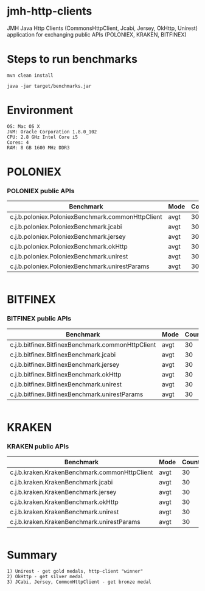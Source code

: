 # jmh-http-clients

JMH Java Http Clients (CommonsHttpClient, Jcabi, Jersey, OkHttp, Unirest) application for exchanging public APIs (POLONIEX, KRAKEN, BITFINEX)

# Steps to run benchmarks

`mvn clean install`

`java -jar target/benchmarks.jar`

# Environment

    OS: Mac OS X
    JVM: Oracle Corporation 1.8.0_102
    CPU: 2.8 GHz Intel Core i5
    Cores: 4
    RAM: 8 GB 1600 MHz DDR3
# POLONIEX
### POLONIEX public APIs

|                Benchmark                           | Mode | Count |  Time   |   | Fault  | Units |
|----------------------------------------------------|------|-------|---------|---|--------|-------|
| c.j.b.poloniex.PoloniexBenchmark.commonHttpClient  | avgt |    30 |   3.075 | ± |  0.225 | us/op |
| c.j.b.poloniex.PoloniexBenchmark.jcabi             | avgt |    30 |   3.043 | ± |  0.242 | us/op |
| c.j.b.poloniex.PoloniexBenchmark.jersey            | avgt |    30 |   2.903 | ± |  0.198 | us/op |
| c.j.b.poloniex.PoloniexBenchmark.okHttp            | avgt |    30 |   2.171 | ± |  0.194 | us/op |
| c.j.b.poloniex.PoloniexBenchmark.unirest           | avgt |    30 |   2.198 | ± |  0.179 | us/op |
| c.j.b.poloniex.PoloniexBenchmark.unirestParams     | avgt |    30 |   2.021 | ± |  0.180 | us/op |

<p align="center">
	<img src="https://github.com/tech1-io/tech1-benchmarks/blob/master/jmh-http-clients/img/Poloniex.png?raw=true" alt=""/>
</p>

# BITFINEX
### BITFINEX public APIs

|                Benchmark                           | Mode | Count |  Time   |   | Fault  | Units |
|----------------------------------------------------|------|-------|---------|---|--------|-------|
| c.j.b.bitfinex.BitfinexBenchmark.commonHttpClient  | avgt |    30 |   0.960 | ± |  0.379 | us/op |
| c.j.b.bitfinex.BitfinexBenchmark.jcabi             | avgt |    30 |   1.382 | ± |  1.034 | us/op |
| c.j.b.bitfinex.BitfinexBenchmark.jersey            | avgt |    30 |   1.014 | ± |  0.206 | us/op |
| c.j.b.bitfinex.BitfinexBenchmark.okHttp            | avgt |    30 |   0.834 | ± |  0.351 | us/op |
| c.j.b.bitfinex.BitfinexBenchmark.unirest           | avgt |    30 |   0.875 | ± |  0.527 | us/op |
| c.j.b.bitfinex.BitfinexBenchmark.unirestParams     | avgt |    30 |   0.729 | ± |  0.232 | us/op |

<p align="center">
	<img src="https://github.com/tech1-io/tech1-benchmarks/blob/master/jmh-http-clients/img/Bitfinex.png?raw=true" alt=""/>
</p>

# KRAKEN
### KRAKEN public APIs

|                Benchmark                       | Mode | Count |  Time   |   | Fault  | Units |
|------------------------------------------------|------|-------|---------|---|--------|-------|
| c.j.b.kraken.KrakenBenchmark.commonHttpClient  | avgt |    30 |   2.514 | ± |  0.535 | us/op |
| c.j.b.kraken.KrakenBenchmark.jcabi             | avgt |    30 |   2.848 | ± |  0.758 | us/op |
| c.j.b.kraken.KrakenBenchmark.jersey            | avgt |    30 |   2.413 | ± |  0.548 | us/op |
| c.j.b.kraken.KrakenBenchmark.okHttp            | avgt |    30 |   1.557 | ± |  0.417 | us/op |
| c.j.b.kraken.KrakenBenchmark.unirest           | avgt |    30 |   1.518 | ± |  0.568 | us/op |
| c.j.b.kraken.KrakenBenchmark.unirestParams     | avgt |    30 |   1.159 | ± |  0.604 | us/op |

<p align="center">
	<img src="https://github.com/tech1-io/tech1-benchmarks/blob/master/jmh-http-clients/img/Kraken.png?raw=true" alt=""/>
</p>

# Summary

    1) Unirest - get gold medals, http-client "winner" 
    2) OkHttp - get silver medal
    3) JCabi, Jersey, CommonHttpClient - get bronze medal


